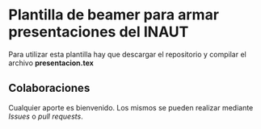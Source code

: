 
# Plantilla de beamer para armar presentaciones del INAUT
Para utilizar esta plantilla hay que descargar el repositorio y compilar el archivo **presentacion.tex**

## Colaboraciones
Cualquier aporte es bienvenido. Los mismos se pueden realizar mediante *Issues* o *pull requests*.

